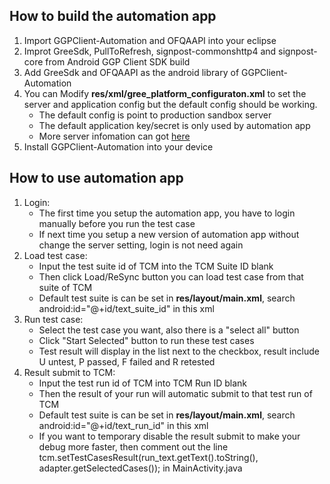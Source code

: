 ## How to build the automation app
1. Import GGPClient-Automation and OFQAAPI into your eclipse
2. Improt GreeSdk, PullToRefresh, signpost-commonshttp4 and
   signpost-core from Android GGP Client SDK build
3. Add GreeSdk and OFQAAPI as the android library of
   GGPClient-Automation
4. You can Modify **res/xml/gree_platform_configuraton.xml** to set the server
   and application config but the default config should be working.
   * The default config is point to production sandbox server 
   * The default application key/secret is only used by automation app
   * More server infomation can got [here](http://confluence.dev.gree.jp/display/greedevgii/GGP+Client+SDK+QA#GGPClientSDKQA-ServerEnvironmentInformationMatrix)
5. Install GGPClient-Automation into your device

## How to use automation app
1. Login:
   * The first time you setup the automation app, you have to login manually before you run the test case
   * If next time you setup a new version of automation app without change the server setting, login is not need again
2. Load test case:
   * Input the test suite id of TCM into the TCM Suite ID blank
   * Then click Load/ReSync button you can load test case from that suite of TCM
   * Default test suite is can be set in **res/layout/main.xml**, search android:id="@+id/text_suite_id" in this xml
3. Run test case:
   * Select the test case you want, also there is a "select all" button
   * Click "Start Selected" button to run these test cases
   * Test result will display in the list next to the checkbox, result include U untest, P passed, F failed and R retested
4. Result submit to TCM:
   * Input the test run id of TCM into TCM Run ID blank
   * Then the result of your run will automatic submit to that test run of TCM
   * Default test suite is can be set in **res/layout/main.xml**, search android:id="@+id/text_run_id" in this xml
   * If you want to temporary disable the result submit to make your debug more faster, then comment out the line 
   tcm.setTestCasesResult(run_text.getText().toString(), adapter.getSelectedCases()); in MainActivity.java
